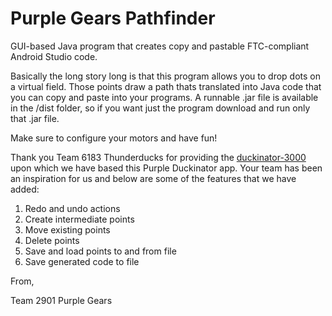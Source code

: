 # Purple Gears Pathfinder

GUI-based Java program that creates copy and pastable FTC-compliant Android Studio code.

Basically the long story long is that this program allows you to drop dots on a virtual field.
Those points draw a path thats translated into Java code that you can copy and paste into your programs.
A runnable .jar file is available in the /dist folder, so if you want just the program download and run only that .jar file.


Make sure to configure your motors and have fun!

Thank you Team 6183 Thunderducks for providing the [duckinator-3000](https://github.com/yup-its-rowan/duckinator-3000) upon which we have based this Purple Duckinator app. Your team has been an inspiration for us and below are some of the features that we have added:

1. Redo and undo actions
1. Create intermediate points
1. Move existing points
1. Delete points
1. Save and load points to and from file
1. Save generated code to file

From,

Team 2901 Purple Gears









